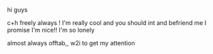 hi guys

c+h freely always ! I'm really cool and you should int and befriend me I promise I'm nice!! I'm so lonely

almost always offtab,, w2i to get my attention
